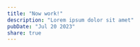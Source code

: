 ```yaml
---
title: "Now work!"
description: "Lorem ipsum dolor sit amet"
pubDate: "Jul 20 2023"
share: true
---
```


